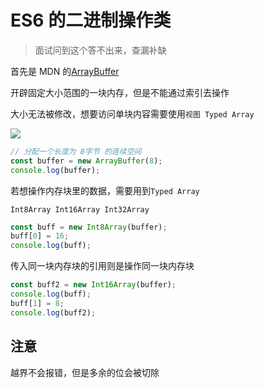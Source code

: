 # ES6 的二进制操作类

> 面试问到这个答不出来，查漏补缺

首先是 MDN 的[ArrayBuffer](https://developer.mozilla.org/zh-CN/docs/Web/JavaScript/Reference/Global_Objects/ArrayBuffer)

开辟固定大小范围的一块内存，但是不能通过索引去操作

大小无法被修改，想要访问单块内容需要使用`视图 Typed Array`

![](https://cdn.jsdelivr.net/gh/aaronkwong929/pictures/20210827144536.png)

```js
// 分配一个长度为 8字节 的连续空间
const buffer = new ArrayBuffer(8);
console.log(buffer);
```

若想操作内存块里的数据，需要用到`Typed Array`

`Int8Array Int16Array Int32Array`

```js
const buff = new Int8Array(buffer);
buff[0] = 16;
console.log(buff);
```

传入同一块内存块的引用则是操作同一块内存块

```js
const buff2 = new Int16Array(buffer);
console.log(buff);
buff[1] = 8;
console.log(buff2);
```

## 注意

越界不会报错，但是多余的位会被切除
